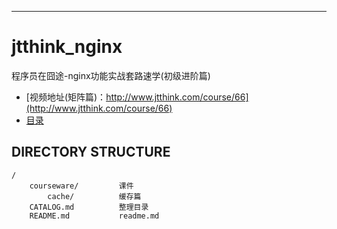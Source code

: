 -----

# jtthink_nginx

程序员在囧途-nginx功能实战套路速学(初级进阶篇)

* [视频地址(矩阵篇)：http://www.jtthink.com/course/66](http://www.jtthink.com/course/66)
* [目录](https://github.com/lianghongle/jtthink_nginx/blob/master/CATALOG.md)

DIRECTORY STRUCTURE
-------------------

```
/
    courseware/         课件
        cache/          缓存篇
    CATALOG.md          整理目录
    README.md           readme.md
```

